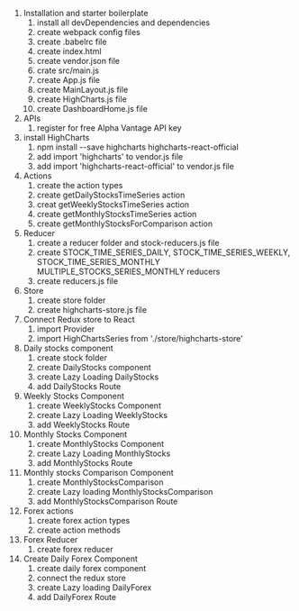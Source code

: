 1. Installation and starter boilerplate
   1. install all devDependencies and dependencies
   2. create webpack config files
   3. create .babelrc file
   4. create index.html
   5. create vendor.json file
   6. crate src/main.js
   7. create App.js file
   8. create MainLayout.js file
   9. create HighCharts.js file
   10. create DashboardHome.js file
2. APIs
   1. register for free Alpha Vantage API key
3. install HighCharts
   1. npm install --save highcharts highcharts-react-official
   2. add import 'highcharts' to vendor.js file
   3. add import 'highcharts-react-official' to vendor.js file
4. Actions
   1. create the action types
   2. create getDailyStocksTimeSeries action
   3. creat getWeeklyStocksTimeSeries action
   4. create getMonthlyStocksTimeSeries action
   5. create getMonthlyStocksForComparison action
5. Reducer
   1. create a reducer folder and stock-reducers.js file
   2. create STOCK_TIME_SERIES_DAILY, STOCK_TIME_SERIES_WEEKLY, STOCK_TIME_SERIES_MONTHLY MULTIPLE_STOCKS_SERIES_MONTHLY reducers
   3. create reducers.js file
6. Store
   1. create store folder
   2. create highcharts-store.js file
7. Connect Redux store to React
   1. import Provider
   2. import HighChartsSeries from './store/highcharts-store'
8. Daily stocks component
   1. create stock folder
   2. create DailyStocks component
   3. create Lazy Loading DailyStocks
   4. add DailyStocks Route
9. Weekly Stocks Component
   1. create WeeklyStocks Component
   2. create Lazy Loading WeeklyStocks
   3. add WeeklyStocks Route
10. Monthly Stocks Component
    1. create MonthlyStocks Component
    2. create Lazy Loading MonthlyStocks
    3. add MonthlyStocks Route
11. Monthly stocks Comparison Component
    1. create MonthlyStocksComparison
    2. create Lazy loading MonthlyStocksComparison
    3. add MonthlyStocksComparison Route
12. Forex actions
    1. create forex action types
    2. create action methods
13. Forex Reducer
    1. create forex reducer
14. Create Daily Forex Component
    1. create daily forex component
    2. connect the redux store
    3. create Lazy loading DailyForex
    4. add DailyForex Route
